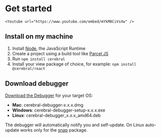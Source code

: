 # Get started

```marksy
<Youtube url="https://www.youtube.com/embed/mYkM8CiVsXw" />
```

## Install on my machine

1. Install [Node](https://nodejs.org/en/), the JavaScript Runtime
2. Create a project using a build tool like [Parcel JS](https://parceljs.org)
3. Run `npm install cerebral`
4. Install your view package of choice, for example: `npm install @cerebral/react`

## Download debugger

[Download the Debugger](https://github.com/cerebral/cerebral-debugger/releases) for your target OS:

* **Mac**: cerebral-debugger-x.x.x.dmg
* **Windows**: cerebral-debugger-setup-x.x.x.exe
* **Linux**: cerebral-debugger_x.x.x_amd64.deb

The debugger will automatically notify you and self-update. On Linux auto-update works only for the [snap](https://snapcraft.io) package.
